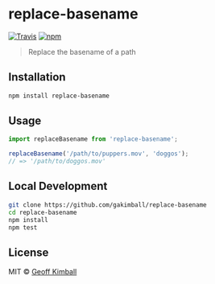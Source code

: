 # replace-basename

[![Travis](https://img.shields.io/travis/gakimball/replace-basename.svg?maxAge=2592000)](https://travis-ci.org/gakimball/replace-basename) [![npm](https://img.shields.io/npm/v/replace-basename.svg?maxAge=2592000)](https://www.npmjs.com/package/replace-basename)

> Replace the basename of a path

## Installation

```bash
npm install replace-basename
```

## Usage

```js
import replaceBasename from 'replace-basename';

replaceBasename('/path/to/puppers.mov', 'doggos');
// => '/path/to/doggos.mov'
```

## Local Development

```bash
git clone https://github.com/gakimball/replace-basename
cd replace-basename
npm install
npm test
```

## License

MIT &copy; [Geoff Kimball](http://geoffkimball.com)
